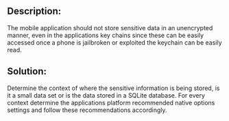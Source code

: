 ## Description:

The mobile application should not store sensitive data in an unencrypted manner, even in
the applications key chains since these can be easily accessed once a phone is jailbroken 
or exploited the keychain can be easily read. 

## Solution:

Determine the context of where the sensitive information is being stored, is it a small 
data set or is the data stored in a SQLite database. For every context determine the 
applications platform recommended native options settings and follow these 
recommendations accordingly. 

 
